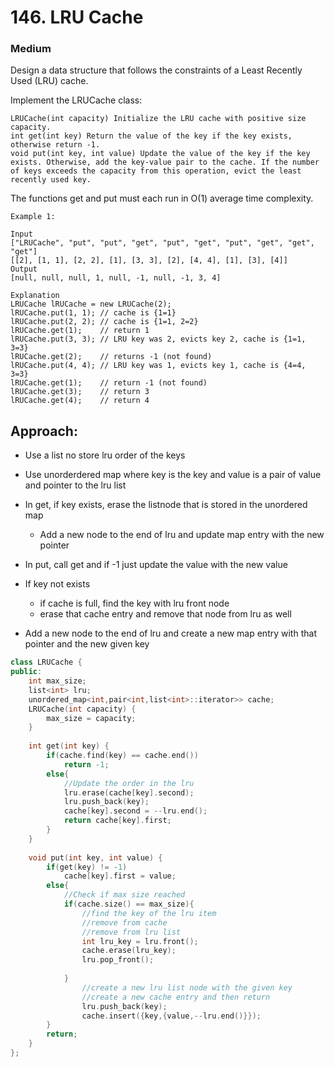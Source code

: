 # 146. LRU Cache
### Medium

Design a data structure that follows the constraints of a Least Recently Used (LRU) cache.

Implement the LRUCache class:

    LRUCache(int capacity) Initialize the LRU cache with positive size capacity.
    int get(int key) Return the value of the key if the key exists, otherwise return -1.
    void put(int key, int value) Update the value of the key if the key exists. Otherwise, add the key-value pair to the cache. If the number of keys exceeds the capacity from this operation, evict the least recently used key.

The functions get and put must each run in O(1) average time complexity.

 

    Example 1:

    Input
    ["LRUCache", "put", "put", "get", "put", "get", "put", "get", "get", "get"]
    [[2], [1, 1], [2, 2], [1], [3, 3], [2], [4, 4], [1], [3], [4]]
    Output
    [null, null, null, 1, null, -1, null, -1, 3, 4]

    Explanation
    LRUCache lRUCache = new LRUCache(2);
    lRUCache.put(1, 1); // cache is {1=1}
    lRUCache.put(2, 2); // cache is {1=1, 2=2}
    lRUCache.get(1);    // return 1
    lRUCache.put(3, 3); // LRU key was 2, evicts key 2, cache is {1=1, 3=3}
    lRUCache.get(2);    // returns -1 (not found)
    lRUCache.put(4, 4); // LRU key was 1, evicts key 1, cache is {4=4, 3=3}
    lRUCache.get(1);    // return -1 (not found)
    lRUCache.get(3);    // return 3
    lRUCache.get(4);    // return 4

## Approach:
* Use a list no store lru order of the keys
* Use unorderdered map where key is the key and value is a pair of value and pointer to the lru list
* In get, if key exists, erase the listnode that is stored in the unordered map
    * Add a new node to the end of lru and update map entry with the new pointer

* In put, call get and if -1 just update the value with the new value
* If key not exists
    * if cache is full, find the key with lru front node
    * erase that cache entry and remove that node from lru as well
* Add a new node to the end of lru and create a new map entry with that pointer and the new given key

```cpp
class LRUCache {
public:
    int max_size;
    list<int> lru;
    unordered_map<int,pair<int,list<int>::iterator>> cache;
    LRUCache(int capacity) {
        max_size = capacity;
    }
    
    int get(int key) {
        if(cache.find(key) == cache.end())
            return -1;
        else{
            //Update the order in the lru
            lru.erase(cache[key].second);
            lru.push_back(key);
            cache[key].second = --lru.end();
            return cache[key].first;
        }
    }
    
    void put(int key, int value) {
        if(get(key) != -1)
            cache[key].first = value;
        else{
            //Check if max size reached
            if(cache.size() == max_size){
                //find the key of the lru item
                //remove from cache
                //remove from lru list
                int lru_key = lru.front();
                cache.erase(lru_key);
                lru.pop_front();
                
            }
                //create a new lru list node with the given key
                //create a new cache entry and then return
                lru.push_back(key);
                cache.insert({key,{value,--lru.end()}});
        }
        return;
    }
};
```